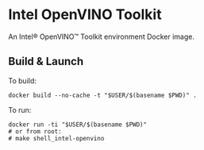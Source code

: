 # Intel OpenVINO Toolkit

An Intel® OpenVINO™ Toolkit environment Docker image.

## Build & Launch

To build:

```shell
docker build --no-cache -t "$USER/$(basename $PWD)" .
```

To run:

```shell
docker run -ti "$USER/$(basename $PWD)"
# or from root:
# make shell_intel-openvino
```
